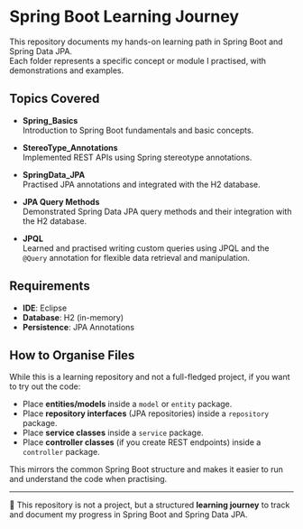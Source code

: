 # Spring Boot Learning Journey

This repository documents my hands-on learning path in Spring Boot and Spring Data JPA.  
Each folder represents a specific concept or module I practised, with demonstrations and examples.  

## Topics Covered

- **Spring_Basics**  
  Introduction to Spring Boot fundamentals and basic concepts.

- **StereoType_Annotations**  
  Implemented REST APIs using Spring stereotype annotations.

- **SpringData_JPA**  
  Practised JPA annotations and integrated with the H2 database.

- **JPA Query Methods**  
  Demonstrated Spring Data JPA query methods and their integration with the H2 database.

- **JPQL**  
  Learned and practised writing custom queries using JPQL and the `@Query` annotation for flexible data retrieval and manipulation.

## Requirements

- **IDE**: Eclipse  
- **Database**: H2 (in-memory)  
- **Persistence**: JPA Annotations    

## How to Organise Files

While this is a learning repository and not a full-fledged project, if you want to try out the code:

- Place **entities/models** inside a `model` or `entity` package.  
- Place **repository interfaces** (JPA repositories) inside a `repository` package.  
- Place **service classes** inside a `service` package.  
- Place **controller classes** (if you create REST endpoints) inside a `controller` package.  

This mirrors the common Spring Boot structure and makes it easier to run and understand the code when practising.

---

📌 This repository is not a project, but a structured **learning journey** to track and document my progress in Spring Boot and Spring Data JPA.
